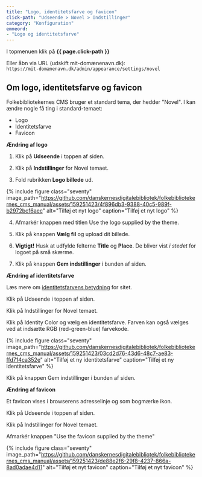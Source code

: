 ```yaml
---
title: "Logo, identitetsfarve og favicon"
click-path: "Udseende > Novel > Indstillinger"
category: "Konfiguration"
emneord: 
- "Logo og identitetsfarve"
---
```

I topmenuen klik på **{{ page.click-path }}**

Eller åbn via URL (udskift mit-domænenavn.dk):\
`https://mit-domænenavn.dk/admin/appearance/settings/novel`

## Om logo, identitetsfarve og favicon
Folkebibliotekernes CMS bruger et standard tema, der hedder "Novel". 
I kan ændre nogle få ting i standard-temaet:
- Logo
- Identitetsfarve
- Favicon

**Ændring af logo**

1. Klik på **Udseende** i toppen af siden.

2. Klik på **Indstillinger** for Novel temaet.

3. Fold rubrikken **Logo billede** ud. 

  {% include figure class="seventy" image_path="https://github.com/danskernesdigitalebibliotek/folkebibliotekernes_cms_manual/assets/159251423/4f896db3-9388-40c5-989f-b2972bcf6aec" alt="Tilføj et nyt logo" caption="Tilføj et nyt logo" %}

4. Afmarkér knappen med titlen Use the logo supplied by the theme.

5. Klik på knappen **Vælg fil** og upload dit billede.

6. **Vigtigt!** Husk at udfylde felterne **Title** og **Place**. De bliver vist *i stedet* for logoet på små skærme.

7. Klik på knappen **Gem indstillinger** i bunden af siden.

**Ændring af identitetsfarve**

Læs mere om [identitetsfarvens betydning](https://danskernesdigitalebibliotek.github.io/folkebibliotekernes_cms_manual/main/bliv-klar-til-folkebibliotekernes-cms/3identitetsfarve/) for sitet.

Klik på Udseende i toppen af siden.

Klik på Indstillinger for Novel temaet.

Klik på Identity Color og vælg en identitetsfarve. Farven kan også vælges ved at indsætte RGB (red-green-blue) farvekode.

{% include figure class="seventy" image_path="https://github.com/danskernesdigitalebibliotek/folkebibliotekernes_cms_manual/assets/159251423/03cd2d76-43d6-48c7-ae83-ffd714ca352e" alt="Tilføj et ny identitetsfarve" caption="Tilføj et ny identitetsfarve" %}

Klik på knappen Gem indstillinger i bunden af siden.

**Ændring af favicon**

Et favicon vises i browserens adresselinje og som bogmærke ikon. 

Klik på Udseende i toppen af siden.

Klik på Indstillinger for Novel temaet.

Afmarkér knappen "Use the favicon supplied by the theme"

{% include figure class="seventy" image_path="https://github.com/danskernesdigitalebibliotek/folkebibliotekernes_cms_manual/assets/159251423/de88e2f6-29f8-4237-866a-8ad0adae4d11" alt="Tilføj et nyt favicon" caption="Tilføj et nyt favicon" %}
